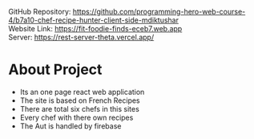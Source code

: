 GitHub Repository: https://github.com/programming-hero-web-course-4/b7a10-chef-recipe-hunter-client-side-mdiktushar
<br>
Website Link: https://fit-foodie-finds-eceb7.web.app
<br>
Server: https://rest-server-theta.vercel.app/
<br>

<h1>About Project</h1>
<ul>
    <li>Its an one page react web application</li>
    <li>The site is based on French Recipes</li>
    <li>There are total six chefs in this sites</li>
    <li>Every chef with there own recipes</li>
    <li>The Aut is handled by firebase</li>
</ul>